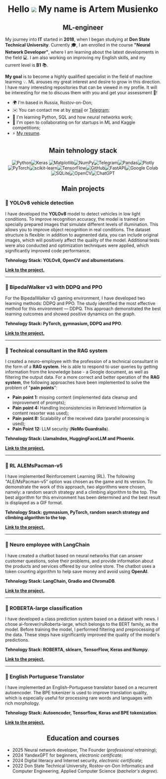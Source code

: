 <div align="center">

# Hello ![](https://user-images.githubusercontent.com/18350557/176309783-0785949b-9127-417c-8b55-ab5a4333674e.gif) My name is Artem Musienko

## ML-engineer

</div>

My journey into **IT** started in **2018**, when I began studying at **Don State Technical University**. Currently :mortar_board:, I am enrolled in the course **"Neural Network Developer"**, where I am learning about the latest developments in the field :computer:. I am also working on improving my English skills, and my current level is **B1** :books:.

**My goal** is to become a highly qualified specialist in the field of machine learning  :bulb:. ML arouses my great interest and desire to grow in this direction. I have many interesting repositories that can be viewed in my profile. It will be interesting for me to discuss them with you and get your assessment :memo:!

-   🌍 I'm based in Russia, Rostov-on-Don;
-   ✉️ You can contact me at by [email](mailto:temich2001@yandex.ru) or [Telegram](https://t.me/mus1enko_a);
-   🧠 I'm learning Python, SQL and how neural networks work;
-   🤝 I'm open to collaborating on for startups in ML and Kaggle competitions;
-   ⚡ [My resume](https://disk.yandex.ru/i/G1Vbxd-pHIJYjg).

<div align="center">
  
Main tehnology stack
------------------------
![Python](https://img.shields.io/badge/python-3670A0?style=for-the-badge&logo=python&logoColor=ffdd54)![Keras](https://img.shields.io/badge/Keras-%23D00000.svg?style=for-the-badge&logo=Keras&logoColor=white)	![Matplotlib](https://img.shields.io/badge/Matplotlib-%23ffffff.svg?style=for-the-badge&logo=Matplotlib&logoColor=black)![NumPy](https://img.shields.io/badge/numpy-%23013243.svg?style=for-the-badge&logo=numpy&logoColor=white)![Telegram](https://img.shields.io/badge/Telegram-2CA5E0?style=for-the-badge&logo=telegram&logoColor=white)![Pandas](https://img.shields.io/badge/pandas-%23150458.svg?style=for-the-badge&logo=pandas&logoColor=white)![Plotly](https://img.shields.io/badge/Plotly-%233F4F75.svg?style=for-the-badge&logo=plotly&logoColor=white)![PyTorch](https://img.shields.io/badge/PyTorch-%23EE4C2C.svg?style=for-the-badge&logo=PyTorch&logoColor=white)![scikit-learn](https://img.shields.io/badge/scikit--learn-%23F7931E.svg?style=for-the-badge&logo=scikit-learn&logoColor=white)![TensorFlow](https://img.shields.io/badge/TensorFlow-%23FF6F00.svg?style=for-the-badge&logo=TensorFlow&logoColor=white)![GitHub](https://img.shields.io/badge/github-%23121011.svg?style=for-the-badge&logo=github&logoColor=white)![FastAPI](https://img.shields.io/badge/FastAPI-005571?style=for-the-badge&logo=fastapi)![Google Colab](https://img.shields.io/badge/Google%20Colab-%23F9A825.svg?style=for-the-badge&logo=googlecolab&logoColor=white)![SQLite](https://img.shields.io/badge/sqlite-%2307405e.svg?style=for-the-badge&logo=sqlite&logoColor=white)![OpenCV](https://img.shields.io/badge/opencv-%23white.svg?style=for-the-badge&logo=opencv&logoColor=white)![ChatGPT](https://img.shields.io/badge/chatGPT-74aa9c?style=for-the-badge&logo=openai&logoColor=white)

## Main projects

</div>

### 📌 YOLOv8 vehicle detection

I have developed the **YOLOv8** model to detect vehicles in low light conditions. To improve recognition accuracy, the model is trained on specially prepared images that simulate different levels of illumination. This allows you to improve object recognition in real conditions. The dataset structure is flexible: in addition to augmented data, you can include original images, which will positively affect the quality of the model. Additional tests were also conducted and optimization techniques were applied, which significantly improved code performance.

**Tehnology Stack: YOLOv8, OpenCV and albumentations**.

[**Link to the project.**](https://github.com/ArtemMusienko/YOLOv8-vehicle-detection)

----------

### 📌 BipedalWalker v3 with DDPQ and PPO

For the BipedalWalker v3 gaming environment, I have developed two learning methods: DDPQ and PPO. The study identified the most effective method for this environment — DDPQ. This approach demonstrated the best learning outcomes and showed positive dynamics on the graph.

**Tehnology Stack: PyTorch, gymnasium, DDPQ and PPO**.

[**Link to the project.**](https://github.com/ArtemMusienko/BipedalWalker-v3-with-DDPQ-and-PPO/tree/main)

----------

### 📌 Technical consultant in the RAG system

I created a neuro-employee with the profession of a technical consultant in the form of a **RAG system**. He is able to respond to user queries by getting information from the knowledge base - a Google document, as well as filtering the output data. For a more correct and better operation of the **RAG system**, the following approaches have been implemented to solve the problem of "**pain points**":

 - **Pain point 1:** missing content (implemented data cleanup and   
   improvement of prompts);
 - **Pain point 4:** Handling Inconsistencies in Retrieved Information (a content resorter was used);
 - **Pain point 8:** Scalability of the received data (parallel processing is used);
 - **Pain Point 12:** LLM security (**NeMo Guardrails**).

**Tehnology Stack: LlamaIndex, HuggingFaceLLM and Phoenix**.

[**Link to the project.**](https://github.com/ArtemMusienko/Technical-consultant-in-the-RAG-system)

----------

### 📌 RL ALEMsPacman-v5

I have implemented Reinforcement Learning (RL). The following "ALE/MsPacman-v5" option was chosen as the game and its version. To demonstrate the work of this approach, two algorithms were chosen, namely: a random search strategy and a climbing algorithm to the top. The best algorithm for this environment has been determined and the best result is displayed as a GIF format.

**Tehnology Stack: gymnasium, PyTorch, random search strategy and climbing algorithm to the top**.

[**Link to the project.**](https://github.com/ArtemMusienko/RL-ALEMsPacman-v5)

----------

### 📌 Neuro employee with LangChain

I have created a chatbot based on neural networks that can answer customer questions, solve their problems, and provide information about the products and services offered by our online store. The chatbot uses a token counting algorithm to help save money and avoid using **OpenAI**. 

**Tehnology Stack: LangChain, Gradio and ChromaDB**.

[**Link to the project.**](https://github.com/ArtemMusienko/Neuro-employee-with-LangChain)

----------

### 📌 ROBERTA-large classification

I have developed a class prediction system based on a dataset with news. I chose ai-forever/ruRoberta-large, which belongs to the BERT family, as the model. Before training the model, I performed filtering and preprocessing of the data. These steps have significantly improved the quality of the model's predictions.

**Tehnology Stack: ROBERTA, sklearn, TensorFlow, Keras and Numpy**.

[**Link to the project.**](https://github.com/ArtemMusienko/ROBERTA-large-classification)

----------

### 📌 English Portuguese Translator

I have implemented an English-Portuguese translator based on a recurrent autoencoder. The BPE tokenizer is used to improve translation quality, which is especially useful for processing rare words and languages with rich morphology.

**Tehnology Stack: Autoencoder, Tensorflow, Keras and BPE tokenization**.

[**Link to the project.**](https://github.com/ArtemMusienko/English-Portuguese-Translator)

<div align="center">

## Education and courses

</div>

-   2025 Neural network developer, The Founder (*professional retraining*);
-   2024 YandexGPT for beginners, *electronic certificate*;
-   2024 Digital literacy and Internet security, *electronic certificate*;
-   2022 Don State Technical University, Rostov-on-Don Informatics and Computer Engineering, Applied Computer Science (*bachelor's degree*).
